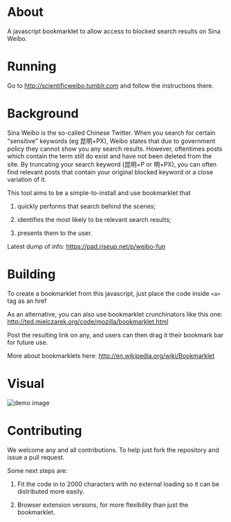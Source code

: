 About
======
A javascript bookmarklet to allow access to blocked search results on Sina Weibo. 

Running
=======

Go to http://scientificweibo.tumblr.com and follow the instructions there.

Background
==========

Sina Weibo is the so-called Chinese Twitter. When you search for certain "sensitive" keywords 
(eg 昆明+PX), Weibo states that due to government policy they cannot show you any search results. 
However, oftentimes posts which contain the term still do exist and have not been deleted from the 
site. By truncating your search keyword (昆明+P or 明+PX), you can often find relevant posts that 
contain your original blocked keyword or a close variation of it.

This tool aims to be a simple-to-install and use bookmarklet that 

1. quickly performs that search behind the scenes;

2. identifies the most likely to be relevant search results;

3. presents them to the user.

Latest dump of info: https://pad.riseup.net/p/weibo-fun


Building
========

To create a bookmarklet from this javascript, just place the code inside `<a>` tag as an href

As an alternative, you can also use bookmarklet crunchinators like this one: http://ted.mielczarek.org/code/mozilla/bookmarklet.html

Post the resulting link on any, and users can then drag it their bookmark bar for future use. 

More about bookmarklets here: http://en.wikipedia.org/wiki/Bookmarklet

Visual
============

![demo image](http://i.imgur.com/quxwuuf.jpg)

Contributing
============

We welcome any and all contributions. To help just fork the repository and issue a pull request. 

Some next steps are: 

1. Fit the code in to 2000 characters with no external loading so it can be distributed more easily. 

2. Browser extension versions, for more flexibility than just the bookmarklet.

